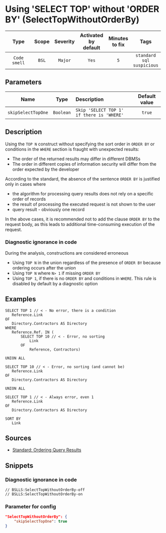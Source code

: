 # Using 'SELECT TOP' without 'ORDER BY' (SelectTopWithoutOrderBy)

 Type | Scope | Severity | Activated<br>by default | Minutes<br>to fix | Tags 
 :-: | :-: | :-: | :-: | :-: | :-: 
 `Code smell` | `BSL` | `Major` | `Yes` | `5` | `standard`<br>`sql`<br>`suspicious` 

## Parameters 

 Name | Type | Description | Default value 
 :-: | :-: | :-- | :-: 
 `skipSelectTopOne` | `Boolean` | ```Skip 'SELECT TOP 1' if there is 'WHERE'``` | ```true``` 

<!-- Блоки выше заполняются автоматически, не трогать -->
## Description
<!-- Описание диагностики заполняется вручную. Необходимо понятным языком описать смысл и схему работу -->

Using the `TOP N` construct without specifying the sort order in `ORDER BY` or conditions in the `WHERE` section is fraught with unexpected results:
- The order of the returned results may differ in different DBMSs
- The order in different copies of information security will differ from the order expected by the developer

According to the standard, the absence of the sentence `ORDER BY` is justified only in cases where
- the algorithm for processing query results does not rely on a specific order of records
- the result of processing the executed request is not shown to the user
- query result - obviously one record

In the above cases, it is recommended not to add the clause `ORDER BY` to the request body, as this leads to additional time-consuming execution of the request.

### Diagnostic ignorance in code

During the analysis, constructions are considered erroneous
- Using `TOP N` in the union regardless of the presence of `ORDER BY` because ordering occurs after the union
- Using `TOP N` where `N> 1` if missing `ORDER BY`
- Using `TOP 1`, if there is no `ORDER BY` and conditions in `WHERE`. This rule is disabled by default by a diagnostic option

## Examples
<!-- В данном разделе приводятся примеры, на которые диагностика срабатывает, а также можно привести пример, как можно исправить ситуацию -->

```bsl
SELECT TOP 1 // < - No error, there is a condition
   Reference.Link
OF
   Directory.Contractors AS Directory
WHERE
   Reference.Ref. IN (
       SELECT TOP 10 // < - Error, no sorting
           Link
       OF
           Reference, Contractors)

UNION ALL

SELECT TOP 10 // < - Error, no sorting (and cannot be)
   Reference.Link
OF
   Directory.Contractors AS Directory

UNION ALL

SELECT TOP 1 // < - Always error, even 1
   Reference.Link
OF
   Directory.Contractors AS Directory

SORT BY
   Link
```

## Sources
<!-- Необходимо указывать ссылки на все источники, из которых почерпнута информация для создания диагностики -->
<!-- Примеры источников

* Источник: [Стандарт: Тексты модулей](https://its.1c.ru/db/v8std#content:456:hdoc)
* Полезная информация: [Отказ от использования модальных окон](https://its.1c.ru/db/metod8dev#content:5272:hdoc)
* Источник: [Cognitive complexity, ver. 1.4](https://www.sonarsource.com/docs/CognitiveComplexity.pdf) -->

- [Standard: Ordering Query Results](https://its.1c.ru/db/v8std#content:412:hdoc)

## Snippets

<!-- Блоки ниже заполняются автоматически, не трогать -->
### Diagnostic ignorance in code

```bsl
// BSLLS:SelectTopWithoutOrderBy-off
// BSLLS:SelectTopWithoutOrderBy-on
```

### Parameter for config

```json
"SelectTopWithoutOrderBy": {
    "skipSelectTopOne": true
}
```
